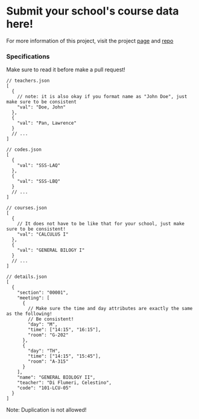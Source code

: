 # Submit your school's course data here!

For more information of this project, visit the project [page](http://lorix-lpan.github.io/perfect-schedule) and
[repo](https://github.com/lorix-lpan/perfect-schedule)

### Specifications
Make sure to read it before make a pull request!
```
// teachers.json
[
  {
    // note: it is also okay if you format name as "John Doe", just make sure to be consistent
    "val": "Doe, John"
  },
  {
    "val": "Pan, Lawrence"
  }
  // ...
]
```
```
// codes.json
[
  {
    "val": "SSS-LAQ"
  },
  {
    "val": "SSS-LBQ"
  }
  // ...
]
```
```
// courses.json
[
  {
    // It does not have to be like that for your school, just make sure to be consistent!
    "val": "CALCULUS I"
  },
  {
    "val": "GENERAL BILOGY I"
  }
  // ...
]
```
```
// details.json
[
  {
    "section": "00001",
    "meeting": [
      {
        // Make sure the time and day attributes are exactly the same as the following!
        // Be consistent!
        "day": "M",
        "time": ["14:15", "16:15"],
        "room": "G-202"
      },
      {
        "day": "TH",
        "time": ["14:15", "15:45"],
        "room": "A-315"
      }
    ],
    "name": "GENERAL BIOLOGY II",
    "teacher": "Di Flumeri, Celestino",
    "code": "101-LCU-05"
  }
]
```

Note: Duplication is not allowed!
